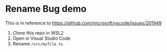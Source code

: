 # Rename Bug demo

This is in reference to https://github.com/microsoft/vscode/issues/201949

1. Clone this repo in WSL2
2. Open in Visual Studio Code
3. Rename `/src/myfile.ts`
   
